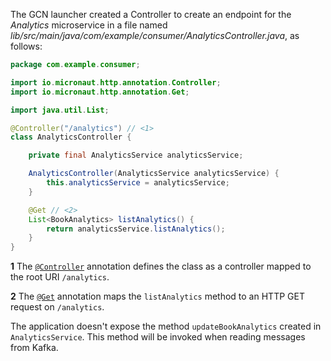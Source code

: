 The GCN launcher created a Controller to create an endpoint for the _Analytics_ microservice in a file named _lib/src/main/java/com/example/consumer/AnalyticsController.java_, as follows:

```java
package com.example.consumer;

import io.micronaut.http.annotation.Controller;
import io.micronaut.http.annotation.Get;

import java.util.List;

@Controller("/analytics") // <1>
class AnalyticsController {

    private final AnalyticsService analyticsService;

    AnalyticsController(AnalyticsService analyticsService) {
        this.analyticsService = analyticsService;
    }

    @Get // <2>
    List<BookAnalytics> listAnalytics() {
        return analyticsService.listAnalytics();
    }
}
```

**1** The [`@Controller`](https://docs.micronaut.io/4.0.3/api/io/micronaut/http/annotation/Controller.html) annotation defines the class as a controller mapped to the root URI `/analytics`.

**2** The [`@Get`](https://docs.micronaut.io/4.0.3/api/io/micronaut/http/annotation/Get.html) annotation maps the `listAnalytics` method to an HTTP GET request on `/analytics`.

The application doesn't expose the method `updateBookAnalytics` created in `AnalyticsService`. This method will be invoked when reading messages from Kafka.
